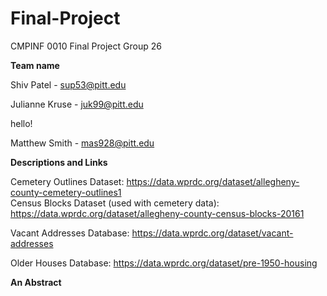 # Final-Project
CMPINF 0010 Final Project Group 26

**Team name**

Shiv Patel - sup53@pitt.edu

Julianne Kruse - juk99@pitt.edu

hello!

Matthew Smith - mas928@pitt.edu

**Descriptions and Links**


Cemetery Outlines Dataset:  https://data.wprdc.org/dataset/allegheny-county-cemetery-outlines1  
Census Blocks Dataset (used with cemetery data):   https://data.wprdc.org/dataset/allegheny-county-census-blocks-20161

Vacant Addresses Database: https://data.wprdc.org/dataset/vacant-addresses

Older Houses Database: https://data.wprdc.org/dataset/pre-1950-housing

**An Abstract**

